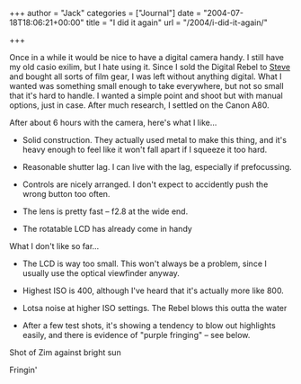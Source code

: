 +++
author = "Jack"
categories = ["Journal"]
date = "2004-07-18T18:06:21+00:00"
title = "I did it again"
url = "/2004/i-did-it-again/"

+++

Once in a while it would be nice to have a digital camera handy. I still have my old casio exilim, but I hate using it. Since I sold the Digital Rebel to [Steve][1] and bought all sorts of film gear, I was left without anything digital. What I wanted was something small enough to take everywhere, but not so small that it's hard to handle. I wanted a simple point and shoot but with manual options, just in case. After much research, I settled on the Canon A80.

After about 6 hours with the camera, here's what I like&#8230;

</p> 

  * Solid construction. They actually used metal to make this thing, and it's heavy enough to feel like it won't fall apart if I squeeze it too hard.


  * Reasonable shutter lag. I can live with the lag, especially if prefocussing.


  * Controls are nicely arranged. I don't expect to accidently push the wrong button too often.


  * The lens is pretty fast &#8211; f2.8 at the wide end.


  * The rotatable LCD has already come in handy
</ul> 

What I don't like so far&#8230;

</p> 

  * The LCD is way too small. This won't always be a problem, since I usually use the optical viewfinder anyway.


  * Highest ISO is 400, although I've heard that it's actually more like 800.


  * Lotsa noise at higher ISO settings. The Rebel blows this outta the water


  * After a few test shots, it's showing a tendency to blow out highlights easily, and there is evidence of "purple fringing" &#8211; see below.
</ul> 

Shot of Zim against bright sun 

Fringin'

 [1]: http://www.slewpop.com/